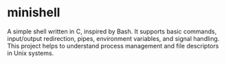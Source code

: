 # minishell
A simple shell written in C, inspired by Bash. It supports basic commands, input/output redirection, pipes, environment variables, and signal handling. This project helps to understand process management and file descriptors in Unix systems. 

